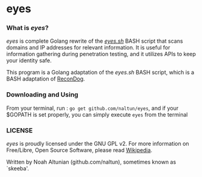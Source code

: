 # eyes

### What is _eyes_?
_eyes_ is complete Golang rewrite of the [_eyes.sh_](https://github.com/naltun/eyes.sh) BASH script that scans domains and IP addresses for relevant information. It is useful for information gathering during penetration testing, and it utilizes APIs to keep your identity safe.

This program is a Golang adaptation of the _eyes.sh_ BASH script, which is a BASH adaptation of [ReconDog](https://github.com/UltimateHackers/ReconDog).

### Downloading and Using
From your terminal, run : `go get github.com/naltun/eyes`, and if your $GOPATH is set properly, you can simply execute `eyes` from the terminal

### LICENSE
_eyes_ is proudly licensed under the GNU GPL v2. For more information on Free/Libre, Open Source Software, please read [Wikipedia](https://en.wikipedia.org/wiki/Free_and_open-source_software).

Written by Noah Altunian (github.com/naltun), sometimes known as `skeeba'.

